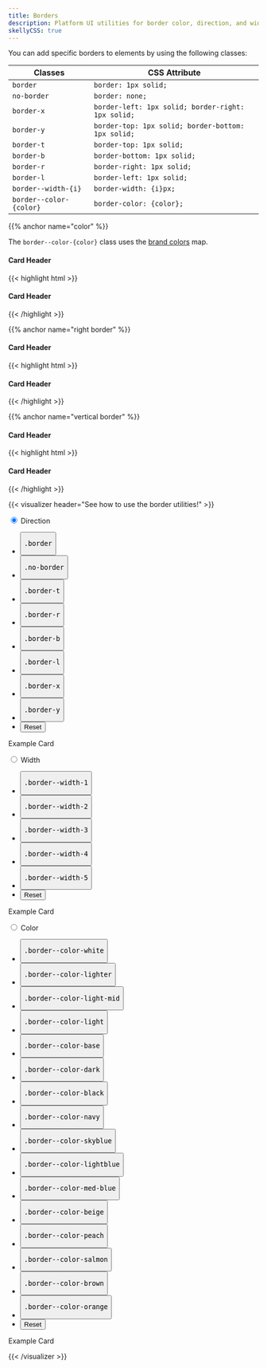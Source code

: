 ```yaml
---
title: Borders
description: Platform UI utilities for border color, direction, and widths.
skellyCSS: true
---
```

You can add specific borders to elements by using the following classes:

<table class="table mb-4">
  <thead>
    <tr>
      <th>Classes</th>
      <th>CSS Attribute</th>
    </tr>
  </thead>
  <tbody>
    <tr>
      <td data-label="Classes"><code>border</code></td>
      <td data-label="CSS Attribute"><code>border: 1px solid;</code></td>
    </tr>
    <tr>
      <td data-label="Classes"><code>no-border</code></td>
      <td data-label="CSS Attribute"><code>border: none;</code></td>
    </tr>
    <tr>
      <td data-label="Classes"><code>border-x</code></td>
      <td data-label="CSS Attribute"><code>border-left: 1px solid; border-right: 1px solid;</code></td>
    </tr>
    <tr>
      <td data-label="Classes"><code>border-y</code></td>
      <td data-label="CSS Attribute"><code>border-top: 1px solid; border-bottom: 1px solid;</code></td>
    </tr>
    <tr>
      <td data-label="Classes"><code>border-t</code></td>
      <td data-label="CSS Attribute"><code>border-top: 1px solid;</code></td>
    </tr>
    <tr>
      <td data-label="Classes"><code>border-b</code></td>
      <td data-label="CSS Attribute"><code>border-bottom: 1px solid;</code></td>
    </tr>
    <tr>
      <td data-label="Classes"><code>border-r</code></td>
      <td data-label="CSS Attribute"><code>border-right: 1px solid;</code></td>
    </tr>
    <tr>
      <td data-label="Classes"><code>border-l</code></td>
      <td data-label="CSS Attribute"><code>border-left: 1px solid;</code></td>
    </tr>
    <tr>
      <td data-label="Classes"><code>border--width-{i}</code></td>
      <td data-label="CSS Attribute"><code>border-width: {i}px;</code></td>
    </tr>
    <tr>
      <td data-label="Classes"><code>border--color-{color}</code></td>
      <td data-label="CSS Attribute"><code>border-color: {color};</code></td>
    </tr>
  </tbody>
</table>

{{% anchor name="color" %}}

The `border--color-{color}` class uses the [brand colors](/section-color.html#kssref-color-brandcolors) map.

<div class="block-container">
  <div class="block laptop-up-3">
    <div class="card">
      <h4 class="border-b border--color-navy pb-2 mb-2">Card Header</h4>
      <div class="card__content">
        <p class="skeleton" data-lines="7" role="presentation"></p>
      </div>
    </div>
  </div>
</div>

<div class="mt-4 mb-4">
{{< highlight html >}}
<div class="block-container">
  <div class="block laptop-up-3">
    <div class="card">
      <h4 class="border-b border--color-navy pb-2 mb-2">Card Header</h4>
      <div class="card__content">
        <!-- Card content goes here! -->
      </div>
    </div>
  </div>
</div>
{{< /highlight >}}
</div>


{{% anchor name="right border" %}}

<div class="block-container">
  <div class="block laptop-up-3">
    <div class="card">
      <h4 class="pb-2 mb-2">Card Header</h4>
      <div class="card__content block-container blocks px-3">
        <div class="block block-6 border-r border--color-med-blue">
          <p class="skeleton" data-lines="7"></p>
        </div>
        <div class="block block-6">
          <p class="skeleton" data-lines="7" role="presentation"></p>
        </div>
      </div>
    </div>
  </div>
</div>

<div class="mt-4 mb-4">
{{< highlight html >}}
<div class="block-container">
  <div class="block laptop-up-3">
    <div class="card">
      <h4 class="pb-2 mb-2">Card Header</h4>
      <div class="card__content block-container blocks px-3">
        <div class="block block-6 border-r border--color-med-blue">
          <!-- Card content goes here! -->
        </div>
        <div class="block block-6">
          <!-- Card content goes here! -->
        </div>
      </div>
    </div>
  </div>
</div>
{{< /highlight >}}
</div>


{{% anchor name="vertical border" %}}
<div class="block-container">
  <div class="block laptop-up-3">
    <div class="card">
      <h4 class="border-y border--color-orange py-2 mb-2">Card Header</h4>
      <div class="card__content">
        <p class="skeleton" data-lines="7" role="presentation"></p>
      </div>
    </div>
  </div>
</div>

<div class="mt-4 mb-4">
{{< highlight html >}}
<div class="block-container">
  <div class="block laptop-up-3">
    <div class="card">
      <h4 class="border-y border--color-orange py-2 mb-2">Card Header</h4>
      <div class="card__content">
        <!-- Card content goes here! -->
      </div>
    </div>
  </div>
</div>
{{< /highlight >}}
</div>

{{< visualizer header="See how to use the border utilities!" >}}
<div class="block-12 tabs my-4">
  <input type="radio" id="flex-wrap" name="tabs" checked>
  <label for="flex-wrap" class="tab">
    Direction
  </label>
  <div class="tab-panel">
    <div class="visualizer block-container p-3 py-4 tablet-up-2 my-4">
      <div class="actions block">
        <ul class="list">
          <li>
            <button class="button" data-example-elements="border">
              <pre>.border</pre>
            </button>
          </li>
          <li>
            <button class="button" data-example-elements="no-border">
              <pre>.no-border</pre>
            </button>
          </li>
          <li>
            <button class="button" data-example-elements="border-t">
              <pre>.border-t</pre>
            </button>
          </li>
          <li>
            <button class="button" data-example-elements="border-r">
              <pre>.border-r</pre>
            </button>
          </li>
          <li>
            <button class="button" data-example-elements="border-b">
              <pre>.border-b</pre>
            </button>
          </li>
          <li>
            <button class="button" data-example-elements="border-l">
              <pre>.border-l</pre>
            </button>
          </li>
          <li>
            <button class="button" data-example-elements="border-x">
              <pre>.border-x</pre>
            </button>
          </li>
          <li>
            <button class="button" data-example-elements="border-y">
              <pre>.border-y</pre>
            </button>
          </li>
          <li>
            <button class="button button--salmon text--white" data-reset="true">
              Reset
            </button>
          </li>
        </ul>
      </div>
      <div class="results rounded-2 block background--dark p-3" data-default-class="block-container flex--center-content">
        <div class="block block-9 h-100 background--white p-3 transition border--color-salmon border--width-5">
          <span class="text--size-md">Example Card</span>
          <p class="skeleton" data-lines="3" role="presentation"></p>
        </div>
      </div>
    </div>
  </div>
  <input type="radio" id="flex-grow" name="tabs">
  <label for="flex-grow" class="tab">
    Width
  </label>
  <div class="tab-panel">
    <div class="visualizer block-container p-3 py-4 tablet-up-2 my-4">
      <div class="actions block">
        <ul class="list">
          <li>
            <button class="button" data-example-elements="border--width-1">
              <pre>.border--width-1</pre>
            </button>
          </li>
          <li>
            <button class="button" data-example-elements="border--width-2">
              <pre>.border--width-2</pre>
            </button>
          </li>
          <li>
            <button class="button" data-example-elements="border--width-3">
              <pre>.border--width-3</pre>
            </button>
          </li>
          <li>
            <button class="button" data-example-elements="border--width-4">
              <pre>.border--width-4</pre>
            </button>
          </li>
          <li>
            <button class="button" data-example-elements="border--width-5">
              <pre>.border--width-5</pre>
            </button>
          </li>
          <li>
            <button class="button button--salmon text--white" data-reset="true">
              Reset
            </button>
          </li>
        </ul>
      </div>
      <div class="results rounded-2 block background--dark p-3" data-default-class="block-container flex--center-content">
        <div class="block block-9 h-100 background--white p-3 transition border border--color-salmon">
          <span class="text--size-md">Example Card</span>
          <p class="skeleton" data-lines="3" role="presentation"></p>
        </div>
      </div>
    </div>
  </div>
  <input type="radio" id="flex-center" name="tabs">
  <label for="flex-center" class="tab">
    Color
  </label>
  <div class="tab-panel">
    <div class="visualizer block-container p-3 py-4 tablet-up-2 my-4">
      <div class="actions block">
        <ul class="list">
          <li>
            <button class="button" data-example-elements="border--color-white">
              <pre>.border--color-white</pre>
            </button>
          </li>
          <li>
            <button class="button" data-example-elements="border--color-lighter">
              <pre>.border--color-lighter</pre>
            </button>
          </li>
          <li>
            <button class="button" data-example-elements="border--color-light-mid">
              <pre>.border--color-light-mid</pre>
            </button>
          </li>
          <li>
            <button class="button" data-example-elements="border--color-light">
              <pre>.border--color-light</pre>
            </button>
          </li>
          <li>
            <button class="button" data-example-elements="border--color-base">
              <pre>.border--color-base</pre>
            </button>
          </li>
          <li>
            <button class="button" data-example-elements="border--color-dark">
              <pre>.border--color-dark</pre>
            </button>
          </li>
          <li>
            <button class="button" data-example-elements="border--color-black">
              <pre>.border--color-black</pre>
            </button>
          </li>
          <li>
            <button class="button" data-example-elements="border--color-navy">
              <pre>.border--color-navy</pre>
            </button>
          </li>
          <li>
            <button class="button" data-example-elements="border--color-skyblue">
              <pre>.border--color-skyblue</pre>
            </button>
          </li>
          <li>
            <button class="button" data-example-elements="border--color-lightblue">
              <pre>.border--color-lightblue</pre>
            </button>
          </li>
          <li>
            <button class="button" data-example-elements="border--color-med-blue">
              <pre>.border--color-med-blue</pre>
            </button>
          </li>
          <li>
            <button class="button" data-example-elements="border--color-beige">
              <pre>.border--color-beige</pre>
            </button>
          </li>
          <li>
            <button class="button" data-example-elements="border--color-peach">
              <pre>.border--color-peach</pre>
            </button>
          </li>
          <li>
            <button class="button" data-example-elements="border--color-salmon">
              <pre>.border--color-salmon</pre>
            </button>
          </li>
          <li>
            <button class="button" data-example-elements="border--color-brown">
              <pre>.border--color-brown</pre>
            </button>
          </li>
          <li>
            <button class="button" data-example-elements="border--color-orange">
              <pre>.border--color-orange</pre>
            </button>
          </li>
          <li>
            <button class="button button--salmon text--white" data-reset="true">
              Reset
            </button>
          </li>
        </ul>
      </div>
      <div class="results rounded-2 block background--dark p-3" data-default-class="block-container flex--center-content">
        <div class="block block-9 h-100 card transition border--width-5">
          <span class="text--size-md">Example Card</span>
          <p class="skeleton" data-lines="3" role="presentation"></p>
        </div>
      </div>
    </div>
  </div>
</div>
{{< /visualizer >}}